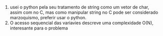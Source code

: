 1. usei o python pela seu tratamento de string como um vetor de char, assim com no C, mas 
como manipular string no C pode ser considerado marzoquismo, preferir usar o python.
2. O acesso sequencial das variavies descreve uma complexidade O(N), interesante para o problema